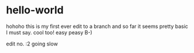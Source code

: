 # hello-world

hohoho this is my first ever edit to a branch and so far it seems pretty basic I must say. cool too! easy peasy B-)


edit no. :2
going slow 

